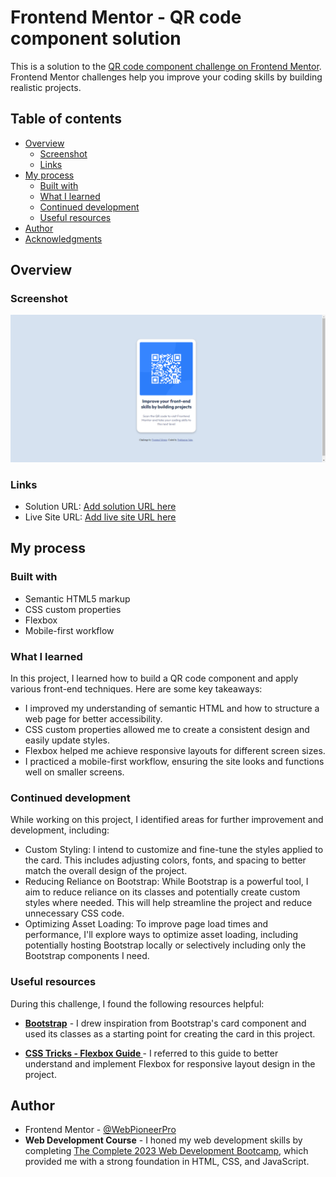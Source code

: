 # Frontend Mentor - QR code component solution

This is a solution to the [QR code component challenge on Frontend Mentor](https://www.frontendmentor.io/challenges/qr-code-component-iux_sIO_H). Frontend Mentor challenges help you improve your coding skills by building realistic projects.

## Table of contents

- [Overview](#overview)
  - [Screenshot](#screenshot)
  - [Links](#links)
- [My process](#my-process)
  - [Built with](#built-with)
  - [What I learned](#what-i-learned)
  - [Continued development](#continued-development)
  - [Useful resources](#useful-resources)
- [Author](#author)
- [Acknowledgments](#acknowledgments)

## Overview

### Screenshot

![Screenshot](./images/screenshot.png)

### Links

- Solution URL: [Add solution URL here](https://your-solution-url.com)
- Live Site URL: [Add live site URL here](https://your-live-site-url.com)

## My process

### Built with

- Semantic HTML5 markup
- CSS custom properties
- Flexbox
- Mobile-first workflow

### What I learned

In this project, I learned how to build a QR code component and apply various front-end techniques. Here are some key takeaways:

- I improved my understanding of semantic HTML and how to structure a web page for better accessibility.
- CSS custom properties allowed me to create a consistent design and easily update styles.
- Flexbox helped me achieve responsive layouts for different screen sizes.
- I practiced a mobile-first workflow, ensuring the site looks and functions well on smaller screens.

### Continued development

While working on this project, I identified areas for further improvement and development, including:

- Custom Styling: I intend to customize and fine-tune the styles applied to the card. This includes adjusting colors, fonts, and spacing to better match the overall design of the project.
- Reducing Reliance on Bootstrap: While Bootstrap is a powerful tool, I aim to reduce reliance on its classes and potentially create custom styles where needed. This will help streamline the project and reduce unnecessary CSS code.
- Optimizing Asset Loading: To improve page load times and performance, I'll explore ways to optimize asset loading, including potentially hosting Bootstrap locally or selectively including only the Bootstrap components I need.

### Useful resources

During this challenge, I found the following resources helpful:

- **[Bootstrap](https://getbootstrap.com/docs/5.3/components/card)** - I drew inspiration from Bootstrap's card component and used its classes as a starting point for creating the card in this project.

- **[CSS Tricks - Flexbox Guide ](https://css-tricks.com/snippets/css/a-guide-to-flexbox/#aa-flexbox-properties)** - I referred to this guide to better understand and implement Flexbox for responsive layout design in the project.


## Author

- Frontend Mentor - [@WebPioneerPro](https://www.frontendmentor.io/profile/WebPioneerPro)
- **Web Development Course** - I honed my web development skills by completing [The Complete 2023 Web Development Bootcamp](https://www.udemy.com/course/the-complete-web-development-bootcamp), which provided me with a strong foundation in HTML, CSS, and JavaScript.

